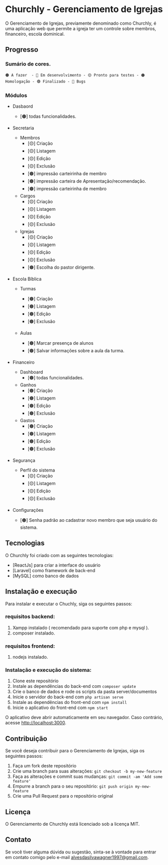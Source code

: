 # Churchly - Gerenciamento de Igrejas

O Gerenciamento de Igrejas, previamente denominado como Churchly, é uma aplicação web que permite a igreja ter um controle sobre membros, financeiro, escola dominical.

## Progresso

### Sumário de cores.
    🟤 A fazer  - 🔵 Em desenvolvimento - 🟡 Pronto para testes - 🟠 Homologação - 🟢 Finalizado - 🔴 Bugs
    
### Módulos 

* Dasbaord
    * [🟤] todas funcionalidades. 
    
* Secretaria
    * Membros  
        * [🟡] Criação 
        * [🟡] Listagem
        * [🟡] Edição
        * [🟡] Exclusão
        * [🟤] impressão carteirinha de membro
        * [🟤] impressão carteira de Apresentação/recomendação.
        * [🟤] impressão carteirinha de membro
    * Cargos  
        * [🟡] Criação 
        * [🟡] Listagem
        * [🟡] Edição
        * [🟡] Exclusão
    * Igrejas  
        * [🟡] Criação 
        * [🟡] Listagem
        * [🟡] Edição
        * [🟡] Exclusão
        * [🟤] Escolha do pastor dirigente.

* Escola Bíblica
    * Turmas  
        * [🟤] Criação 
        * [🟤] Listagem
        * [🟤] Edição
        * [🟤] Exclusão
        
    * Aulas  
        * [🟤] Marcar presença de alunos 
        * [🟤] Salvar informações sobre a aula da turma.

* Financeiro
    * Dashboard  
        * [🟤] todas funcionalidades. 
    * Ganhos  
        * [🟤] Criação 
        * [🟤] Listagem
        * [🟤] Edição
        * [🟤] Exclusão   
    * Gastos  
        * [🟤] Criação 
        * [🟤] Listagem
        * [🟤] Edição
        * [🟤] Exclusão 

* Segurança
    * Perfil do sistema  
        * [🟡] Criação 
        * [🟡] Listagem
        * [🟡] Edição
        * [🟡] Exclusão
        
 * Configurações
    * [🟤] Senha padrão ao cadastrar novo membro que seja usuário do sistema.



## Tecnologias

O Churchly foi criado com as seguintes tecnologias:

- [ReactJs] para criar a interface do usuário
- [Laravel] como framework de back-end
- [MySQL] como banco de dados

## Instalação e execução

Para instalar e executar o Chuchly, siga os seguintes passos:

### requisitos backend:
1. Xampp instalado ( recomendado para suporte com php e mysql ).
2. composer instalado.

### requisitos frontend:
1. nodejs instalado.

### Instalação e execução do sistema:

1. Clone este repositório
2. Instale as dependências do back-end com `composer update`
3. Crie o banco de dados e rode os scripts da pasta server/documentos
4. Inicie o servidor do back-end com `php artisan serve`
4. Instale as dependências do front-end com `npm install`
5. Inicie o aplicativo do front-end com `npm start`

O aplicativo deve abrir automaticamente em seu navegador. Caso contrário, acesse [http://localhost:3000](http://localhost:3000).

## Contribuição

Se você deseja contribuir para o Gerenciamento de Igrejas, siga os seguintes passos:

1. Faça um fork deste repositório
2. Crie uma branch para suas alterações: `git checkout -b my-new-feature`
3. Faça as alterações e commit suas mudanças: `git commit -am 'Add some feature'`
4. Empurre a branch para o seu repositório: `git push origin my-new-feature`
5. Crie uma Pull Request para o repositório original

## Licença

O Gerenciamento de Churchly está licenciado sob a licença MIT.

## Contato

Se você tiver alguma dúvida ou sugestão, sinta-se à vontade para entrar em contato comigo pelo e-mail [alvesdasilvawagner1997@gmail.com](mailto:alvesdasilvawagner1997@gmail.com).
